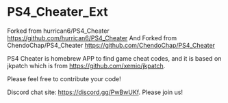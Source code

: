 # PS4_Cheater_Ext
Forked from hurrican6/PS4_Cheater
https://github.com/hurrican6/PS4_Cheater
And
Forked from ChendoChap/PS4_Cheater
https://github.com/ChendoChap/PS4_Cheater

PS4 Cheater is homebrew APP to find game cheat codes, and it is based on jkpatch which is from https://github.com/xemio/jkpatch.

Please feel free to contribute your code!

Discord chat site: https://discord.gg/PwBwUKf.
Please join us!
